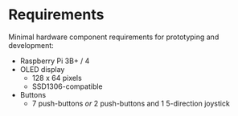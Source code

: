 # Requirements

Minimal hardware component requirements for prototyping and development:

 - Raspberry Pi 3B+ / 4
 - OLED display
   - 128 x 64 pixels
   - SSD1306-compatible
 - Buttons
   - 7 push-buttons _or_ 2 push-buttons and 1 5-direction joystick
